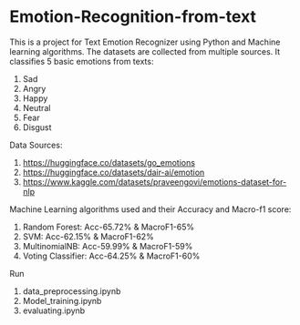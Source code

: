 # Emotion-Recognition-from-text

This is a project for Text Emotion Recognizer using Python and Machine learning algorithms. The datasets are collected from multiple sources.
It classifies 5 basic emotions from texts:
1. Sad
2. Angry
3. Happy
4. Neutral
5. Fear
6. Disgust

Data Sources:
  1. https://huggingface.co/datasets/go_emotions
  2. https://huggingface.co/datasets/dair-ai/emotion
  3. https://www.kaggle.com/datasets/praveengovi/emotions-dataset-for-nlp

Machine Learning algorithms used and their Accuracy and Macro-f1 score:
  1. Random Forest: Acc-65.72% & MacroF1-65%
  2. SVM: Acc-62.15% & MacroF1-62%
  3. MultinomialNB: Acc-59.99% & MacroF1-59%
  4. Voting Classifier: Acc-64.25% & MacroF1-60%

Run
1. data_preprocessing.ipynb
2. Model_training.ipynb
3. evaluating.ipynb
